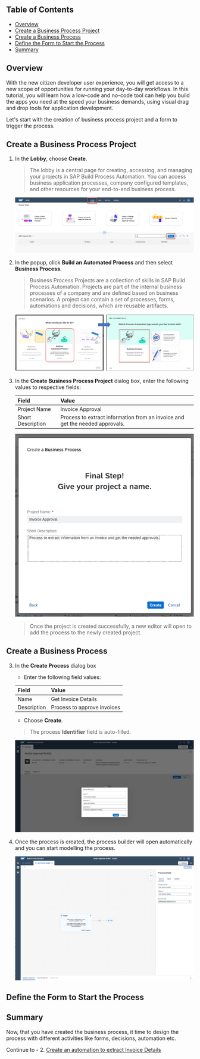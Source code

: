 ## Table of Contents
 - [Overview](#overview)
 - [Create a Business Process Project](#createproject)
 - [Create a Business Process](#createprocess)
 - [Define the Form to Start the Process](#defineform)
 - [Summary](#summary)

## Overview <a name="overview"></a>
With the new citizen developer user experience, you will get access to a new scope of opportunities for running your day-to-day workflows. In this tutorial, you will learn how a low-code and no-code tool can help you build the apps you need at the speed your business demands, using visual drag and drop tools for application development.

Let's start with the creation of business process project and a form to trigger the process.

## Create a Business Process Project <a name="createproject"></a>

1. In the **Lobby**, choose **Create**.

    > The lobby is a central page for creating, accessing, and managing your projects in SAP Build Process Automation. You can access business application processes, company configured templates, and other resources for your end-to-end business process.

    ![Lobby overview](images/CreateProcess_01.png)

2. In the popup, click **Build an Automated Process** and then select **Business Process**.

    > Business Process Projects are a collection of skills in SAP Build Process Automation. Projects are part of the internal business processes of a company and are defined based on business scenarios. A project can contain a set of processes, forms, automations and decisions, which are reusable artifacts.

    ![Create a Business Process Project](images/CreateProcess_02.png)

3. In the **Create Business Process Project** dialog box, enter the following values to respective fields:

    | Field    | Value|
    | :------------- | :------------- |
    | Project Name      | Invoice Approval      |
    | Short Description | Process to extract information from an invoice and get the needed approvals. |

    ![Fill Project information ](images/CreateBusinessProcess03.png)

    > Once the project is created successfully, a new editor will open to add the process to the newly created project.


## Create a Business Process <a name="createprocess"></a>

3. In the **Create Process** dialog box

    - Enter the following field values:

    | Field    | Value|
    | :------------- | :------------- |
    | Name      | Get Invoice Details      |
    | Description | Process to approve invoices |

    - Choose **Create**.

    > The process **Identifier** field is auto-filled.

    ![Process Builder Create Process filled](images/CreateBusinessProcess04.png)

4. Once the process is created, the process builder will open automatically and you can start modelling the process.

    ![Fill Project information ](images/CreateBusinessProcess05.png)


## Define the Form to Start the Process <a name="defineform"></a>


## Summary <a name="summary"></a>

Now, that you have created the business process, it time to design the process with different activities like forms, decisions, automation etc.

Continue to - 2. [Create an automation to extract Invoice Details](https://developers.sap.com/tutorials/spa-dox-create-automation.html)
